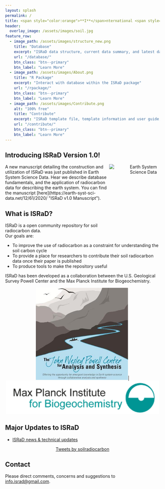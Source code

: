 ```yaml
---
layout: splash
permalink: /
title: <span style="color:orange">**I**</span>nternational <span style="color:orange">**S**</span>oil <span style="color:orange">**Ra**</span>diocarbon <span style="color:orange">**D**</span>atabase
header:
  overlay_image: /assets/images/soil.jpg
feature_row:
  - image_path: /assets/images/structure_new.png
    title: "Database"
    excerpt: "ISRaD data structure, current data summary, and latest database release"
    url: "/database/"
    btn_class: "btn--primary"
    btn_label: "Learn More"
  - image_path: /assets/images/About.png
    title: "R Package"
    excerpt: "Interact with database within the ISRaD package"
    url: "/rpackage/"
    btn_class: "btn--primary"
    btn_label: "Learn More"
  - image_path: /assets/images/Contribute.png
    alt: "100% free"
    title: "Contribute"
    excerpt: "ISRaD template file, template information and user guide, and ISRaD data quality control webtool user gude"
    url: "/contribute/"
    btn_class: "btn--primary"
    btn_label: "Learn More"
---
```

## Introducing ISRaD Version 1.0!
<p align = "right">
<img src="https://www.earth-system-science-data.net/essd_cover_huge.jpg"
     alt="Earth System Science Data"
     width ="155"
     height = "200"
     style="float: right; margin-right: 10px;" />
</p>
A new manuscript detailing the construction and utilization of ISRaD was just published in Earth System Science Data. Hear we describe database fundamentals, and the application of radiocarbon data for describing the earth system. You can find the manuscript [here](https://earth-syst-sci-data.net/12/61/2020/ "ISRaD v1.0 Manuscript"). 

## What is ISRaD?
ISRaD is a open community repository for soil radiocarbon data.  
Our goals are:
* To improve the use of radiocarbon as a constraint for understanding the soil carbon cycle
* To provide a place for researchers to contribute their soil radiocarbon data once their paper is published
* To produce tools to make the repository useful 

ISRaD has been developed as a collaboration between the U.S. Geological Survey Powell Center and the Max Planck Institute for Biogeochemistry.
<p align="center">
  <img src="https://github.com/International-Soil-Radiocarbon-Database/ISRaD/raw/gh-pages/assets/images/PowellCenter.jpg" width="300">|
  <img src="https://github.com/International-Soil-Radiocarbon-Database/ISRaD/raw/gh-pages/assets/images/MPI-BGC_logo_EN.png" width="500">
 </p>

## Major Updates to ISRaD
* [ISRaD news & technical updates](https://international-soil-radiocarbon-database.github.io/ISRaD/news/)
 

<p align="center">
  <a class="twitter-timeline" data-height="900" href="https://twitter.com/soilradiocarbon?ref_src=twsrc%5Etfw">Tweets by  soilradiocarbon</a> <script async src="https://platform.twitter.com/widgets.js" charset="utf-8"></script>
</p>

## Contact 

Please direct comments, concerns and suggestions to info.israd@gmail.com.



